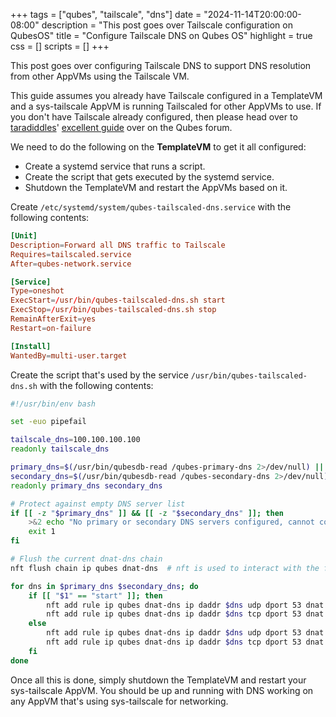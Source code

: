 +++
tags = ["qubes", "tailscale", "dns"]
date = "2024-11-14T20:00:00-08:00"
description = "This post goes over Tailscale configuration on QubesOS"
title = "Configure Tailscale DNS on Qubes OS"
highlight = true
css = []
scripts = []
+++

This post goes over configuring Tailscale DNS to support DNS resolution from other AppVMs using the Tailscale VM.

<!--more-->

This guide assumes you already have Tailscale configured in a TemplateVM and a
sys-tailscale AppVM is running Tailscaled for other AppVMs to use. If you don't have
Tailscale already configured, then please head over to
[taradiddles][taradiddles]' [excellent guide][guide] over on the Qubes forum.

We need to do the following on the **TemplateVM** to get it all configured:

- Create a systemd service that runs a script.
- Create the script that gets executed by the systemd service.
- Shutdown the TemplateVM and restart the AppVMs based on it.

Create `/etc/systemd/system/qubes-tailscaled-dns.service` with the following contents:

```conf
[Unit]
Description=Forward all DNS traffic to Tailscale
Requires=tailscaled.service
After=qubes-network.service

[Service]
Type=oneshot
ExecStart=/usr/bin/qubes-tailscaled-dns.sh start
ExecStop=/usr/bin/qubes-tailscaled-dns.sh stop
RemainAfterExit=yes
Restart=on-failure

[Install]
WantedBy=multi-user.target
```

Create the script that's used by the service `/usr/bin/qubes-tailscaled-dns.sh` with the following contents:

```bash
#!/usr/bin/env bash

set -euo pipefail

tailscale_dns=100.100.100.100
readonly tailscale_dns

primary_dns=$(/usr/bin/qubesdb-read /qubes-primary-dns 2>/dev/null) || primary_dns=
secondary_dns=$(/usr/bin/qubesdb-read /qubes-secondary-dns 2>/dev/null) || secondary_dns=
readonly primary_dns secondary_dns

# Protect against empty DNS server list
if [[ -z "$primary_dns" ]] && [[ -z "$secondary_dns" ]]; then
    >&2 echo "No primary or secondary DNS servers configured, cannot continue"
    exit 1
fi

# Flush the current dnat-dns chain
nft flush chain ip qubes dnat-dns  # nft is used to interact with the firewall

for dns in $primary_dns $secondary_dns; do
    if [[ "$1" == "start" ]]; then
        nft add rule ip qubes dnat-dns ip daddr $dns udp dport 53 dnat to $tailscale_dns
        nft add rule ip qubes dnat-dns ip daddr $dns tcp dport 53 dnat to $tailscale_dns
    else
        nft add rule ip qubes dnat-dns ip daddr $dns udp dport 53 dnat to $dns
        nft add rule ip qubes dnat-dns ip daddr $dns tcp dport 53 dnat to $dns
    fi
done

```

Once all this is done, simply shutdown the TemplateVM and restart your sys-tailscale AppVM. You should be up and running with DNS working on any AppVM that's using sys-tailscale for networking.

[guide]: https://forum.qubes-os.org/t/19004
[taradiddles]: https://forum.qubes-os.org/u/taradiddles
